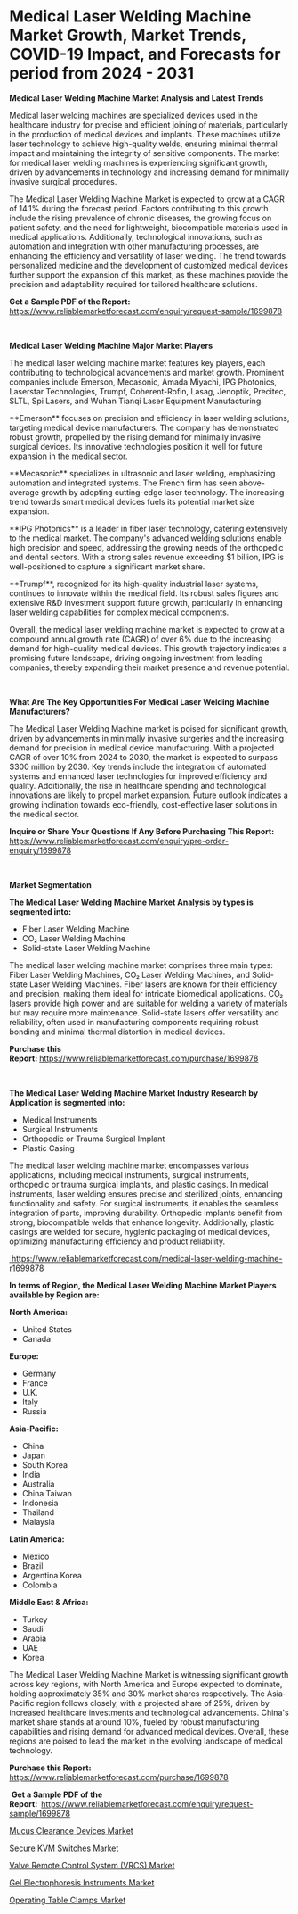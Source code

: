 <p><h1>Medical Laser Welding Machine Market Growth, Market Trends, COVID-19 Impact, and Forecasts for period from 2024 - 2031</h1></p><p><strong>Medical Laser Welding Machine Market Analysis and Latest Trends</strong></p>
<p><p>Medical laser welding machines are specialized devices used in the healthcare industry for precise and efficient joining of materials, particularly in the production of medical devices and implants. These machines utilize laser technology to achieve high-quality welds, ensuring minimal thermal impact and maintaining the integrity of sensitive components. The market for medical laser welding machines is experiencing significant growth, driven by advancements in technology and increasing demand for minimally invasive surgical procedures.</p><p>The Medical Laser Welding Machine Market is expected to grow at a CAGR of 14.1% during the forecast period. Factors contributing to this growth include the rising prevalence of chronic diseases, the growing focus on patient safety, and the need for lightweight, biocompatible materials used in medical applications. Additionally, technological innovations, such as automation and integration with other manufacturing processes, are enhancing the efficiency and versatility of laser welding. The trend towards personalized medicine and the development of customized medical devices further support the expansion of this market, as these machines provide the precision and adaptability required for tailored healthcare solutions.</p></p>
<p><strong>Get a Sample PDF of the Report:&nbsp;</strong> <a href="https://www.reliablemarketforecast.com/enquiry/request-sample/1699878?utm_campaign=1125&utm_medium=2&utm_source=Github&utm_content=ia&utm_term=21102024&utm_id=medical-laser-welding-machine">https://www.reliablemarketforecast.com/enquiry/request-sample/1699878</a></p>
<p>&nbsp;</p>
<p><strong>Medical Laser Welding Machine Major Market Players</strong></p>
<p><p>The medical laser welding machine market features key players, each contributing to technological advancements and market growth. Prominent companies include Emerson, Mecasonic, Amada Miyachi, IPG Photonics, Laserstar Technologies, Trumpf, Coherent-Rofin, Lasag, Jenoptik, Precitec, SLTL, Spi Lasers, and Wuhan Tianqi Laser Equipment Manufacturing.</p><p>**Emerson** focuses on precision and efficiency in laser welding solutions, targeting medical device manufacturers. The company has demonstrated robust growth, propelled by the rising demand for minimally invasive surgical devices. Its innovative technologies position it well for future expansion in the medical sector.</p><p>**Mecasonic** specializes in ultrasonic and laser welding, emphasizing automation and integrated systems. The French firm has seen above-average growth by adopting cutting-edge laser technology. The increasing trend towards smart medical devices fuels its potential market size expansion.</p><p>**IPG Photonics** is a leader in fiber laser technology, catering extensively to the medical market. The company's advanced welding solutions enable high precision and speed, addressing the growing needs of the orthopedic and dental sectors. With a strong sales revenue exceeding $1 billion, IPG is well-positioned to capture a significant market share.</p><p>**Trumpf**, recognized for its high-quality industrial laser systems, continues to innovate within the medical field. Its robust sales figures and extensive R&D investment support future growth, particularly in enhancing laser welding capabilities for complex medical components.</p><p>Overall, the medical laser welding machine market is expected to grow at a compound annual growth rate (CAGR) of over 6% due to the increasing demand for high-quality medical devices. This growth trajectory indicates a promising future landscape, driving ongoing investment from leading companies, thereby expanding their market presence and revenue potential.</p></p>
<p>&nbsp;</p>
<p><strong>What Are The Key Opportunities For Medical Laser Welding Machine Manufacturers?</strong></p>
<p><p>The Medical Laser Welding Machine market is poised for significant growth, driven by advancements in minimally invasive surgeries and the increasing demand for precision in medical device manufacturing. With a projected CAGR of over 10% from 2024 to 2030, the market is expected to surpass $300 million by 2030. Key trends include the integration of automated systems and enhanced laser technologies for improved efficiency and quality. Additionally, the rise in healthcare spending and technological innovations are likely to propel market expansion. Future outlook indicates a growing inclination towards eco-friendly, cost-effective laser solutions in the medical sector.</p></p>
<p><strong>Inquire or Share Your Questions If Any Before Purchasing This Report:</strong> <a href="https://www.reliablemarketforecast.com/enquiry/pre-order-enquiry/1699878?utm_campaign=1125&utm_medium=2&utm_source=Github&utm_content=ia&utm_term=21102024&utm_id=medical-laser-welding-machine">https://www.reliablemarketforecast.com/enquiry/pre-order-enquiry/1699878</a></p>
<p>&nbsp;</p>
<p><strong>Market Segmentation</strong></p>
<p><strong>The Medical Laser Welding Machine Market Analysis by types is segmented into:</strong></p>
<p><ul><li>Fiber Laser Welding Machine</li><li>CO₂ Laser Welding Machine</li><li>Solid-state Laser Welding Machine</li></ul></p>
<p><p>The medical laser welding machine market comprises three main types: Fiber Laser Welding Machines, CO₂ Laser Welding Machines, and Solid-state Laser Welding Machines. Fiber lasers are known for their efficiency and precision, making them ideal for intricate biomedical applications. CO₂ lasers provide high power and are suitable for welding a variety of materials but may require more maintenance. Solid-state lasers offer versatility and reliability, often used in manufacturing components requiring robust bonding and minimal thermal distortion in medical devices.</p></p>
<p><strong>Purchase this Report:&nbsp;</strong><a href="https://www.reliablemarketforecast.com/purchase/1699878?utm_campaign=1125&utm_medium=2&utm_source=Github&utm_content=ia&utm_term=21102024&utm_id=medical-laser-welding-machine">https://www.reliablemarketforecast.com/purchase/1699878</a></p>
<p>&nbsp;</p>
<p><strong>The Medical Laser Welding Machine Market Industry Research by Application is segmented into:</strong></p>
<p><ul><li>Medical Instruments</li><li>Surgical Instruments</li><li>Orthopedic or Trauma Surgical Implant</li><li>Plastic Casing</li></ul></p>
<p><p>The medical laser welding machine market encompasses various applications, including medical instruments, surgical instruments, orthopedic or trauma surgical implants, and plastic casings. In medical instruments, laser welding ensures precise and sterilized joints, enhancing functionality and safety. For surgical instruments, it enables the seamless integration of parts, improving durability. Orthopedic implants benefit from strong, biocompatible welds that enhance longevity. Additionally, plastic casings are welded for secure, hygienic packaging of medical devices, optimizing manufacturing efficiency and product reliability.</p></p>
<p><a href="https://www.reliablemarketforecast.com/medical-laser-welding-machine-r1699878?utm_campaign=1125&utm_medium=2&utm_source=Github&utm_content=ia&utm_term=21102024&utm_id=medical-laser-welding-machine">&nbsp;https://www.reliablemarketforecast.com/medical-laser-welding-machine-r1699878</a></p>
<p><strong>In terms of Region, the Medical Laser Welding Machine Market Players available by Region are:</strong></p>
<p>
    <p> <strong> North America: </strong>
        <ul>
            <li>United States</li>
            <li>Canada</li>
        </ul>
        </p> 
    <p> <strong> Europe: </strong>
        <ul>
            <li>Germany</li>
            <li>France</li>
            <li>U.K.</li>
            <li>Italy</li>
            <li>Russia</li>
        </ul>
        </p> 
    <p> <strong> Asia-Pacific: </strong>
        <ul>
            <li>China</li>
            <li>Japan</li>
            <li>South Korea</li>
            <li>India</li>
            <li>Australia</li>
            <li>China Taiwan</li>
            <li>Indonesia</li>
            <li>Thailand</li>
            <li>Malaysia</li>
        </ul>
        </p> 
    <p> <strong> Latin America: </strong>
        <ul>
            <li>Mexico</li>
            <li>Brazil</li>
            <li>Argentina Korea</li>
            <li>Colombia</li>
        </ul>
        </p> 
    <p> <strong> Middle East & Africa: </strong>
        <ul>
            <li>Turkey</li>
            <li>Saudi</li>
            <li>Arabia</li>
            <li>UAE</li>
            <li>Korea</li>
        </ul>
    </p>
    </p>
<p><p>The Medical Laser Welding Machine Market is witnessing significant growth across key regions, with North America and Europe expected to dominate, holding approximately 35% and 30% market shares respectively. The Asia-Pacific region follows closely, with a projected share of 25%, driven by increased healthcare investments and technological advancements. China's market share stands at around 10%, fueled by robust manufacturing capabilities and rising demand for advanced medical devices. Overall, these regions are poised to lead the market in the evolving landscape of medical technology.</p></p>
<p><strong>Purchase this Report: </strong><a href="https://www.reliablemarketforecast.com/purchase/1699878?utm_campaign=1125&utm_medium=2&utm_source=Github&utm_content=ia&utm_term=21102024&utm_id=medical-laser-welding-machine">https://www.reliablemarketforecast.com/purchase/1699878</a></p>
<p>&nbsp;<strong>Get a Sample PDF of the Report:&nbsp;&nbsp;</strong><a href="https://www.reliablemarketforecast.com/enquiry/request-sample/1699878?utm_campaign=1125&utm_medium=2&utm_source=Github&utm_content=ia&utm_term=21102024&utm_id=medical-laser-welding-machine">https://www.reliablemarketforecast.com/enquiry/request-sample/1699878</a></p>
<p><strong></strong></p>
<p><p><a href="https://www.linkedin.com/pulse/mucus-clearance-devices-market-global-regional-analysis-zpc4e?utm_campaign=1125&utm_medium=2&utm_source=Github&utm_content=ia&utm_term=21102024&utm_id=medical-laser-welding-machine">Mucus Clearance Devices Market</a></p><p><a href="https://github.com/vimar16th/Market-Research-Report-List-6/blob/main/secure-kvm-switches-market.md?utm_campaign=1125&utm_medium=2&utm_source=Github&utm_content=ia&utm_term=21102024&utm_id=medical-laser-welding-machine">Secure KVM Switches Market</a></p><p><a href="https://github.com/arionmp/Market-Research-Report-List-5/blob/main/valve-remote-control-system-vrcs-market.md?utm_campaign=1125&utm_medium=2&utm_source=Github&utm_content=ia&utm_term=21102024&utm_id=medical-laser-welding-machine">Valve Remote Control System (VRCS) Market</a></p><p><a href="https://www.linkedin.com/pulse/gel-electrophoresis-instruments-revenue-growth-report-3lbre?utm_campaign=1125&utm_medium=2&utm_source=Github&utm_content=ia&utm_term=21102024&utm_id=medical-laser-welding-machine">Gel Electrophoresis Instruments Market</a></p><p><a href="https://www.linkedin.com/pulse/global-operating-table-clamps-market-share-growth-opportunities-vcxbe?utm_campaign=1125&utm_medium=2&utm_source=Github&utm_content=ia&utm_term=21102024&utm_id=medical-laser-welding-machine">Operating Table Clamps Market</a></p></p>
